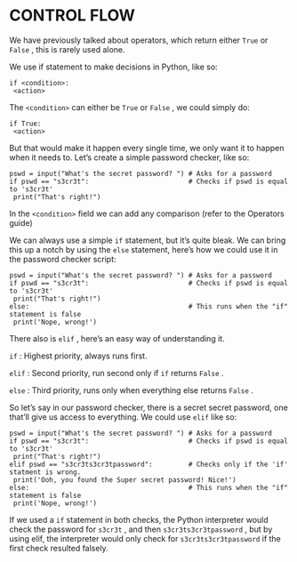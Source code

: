 CONTROL FLOW
============

We have previously talked about operators, which return either `True` or `False` , this is rarely used alone.

We use if statement to make decisions in Python, like so:

    if <condition>:
     <action>
    

The `<condition>` can either be `True` or `False` , we could simply do:

    if True:
     <action>
    

But that would make it happen every single time, we only want it to happen when it needs to. Let’s create a simple password checker, like so:

    pswd = input("What's the secret password? ") # Asks for a password
    if pswd == "s3cr3t":                         # Checks if pswd is equal to 's3cr3t'
     print("That's right!")
    

In the `<condition>` field we can add any comparison (refer to the Operators guide)

We can always use a simple `if` statement, but it’s quite bleak. We can bring this up a notch by using the `else` statement, here’s how we could use it in the password checker script:

    pswd = input("What's the secret password? ") # Asks for a password
    if pswd == "s3cr3t":                         # Checks if pswd is equal to 's3cr3t'
     print("That's right!")
    else:                                        # This runs when the "if" statement is false
     print('Nope, wrong!')
    

There also is `elif` , here’s an easy way of understanding it.

`if` : Highest priority, always runs first.

`elif` : Second priority, run second only if `if` returns `False` .

`else` : Third priority, runs only when everything else returns `False` .

So let’s say in our password checker, there is a secret secret password, one that’ll give us access to everything. We could use `elif` like so:

    pswd = input("What's the secret password? ") # Asks for a password
    if pswd == "s3cr3t":                         # Checks if pswd is equal to 's3cr3t'
     print("That's right!")
    elif pswd == "s3cr3ts3cr3tpassword":         # Checks only if the 'if' statment is wrong.
     print('Ooh, you found the Super secret password! Nice!')
    else:                                        # This runs when the "if" statement is false
     print('Nope, wrong!')
    

If we used a `if` statement in both checks, the Python interpreter would check the password for `s3cr3t` , and then `s3cr3ts3cr3tpassword` , but by using elif, the interpreter would only check for `s3cr3ts3cr3tpassword` if the first check resulted falsely.
